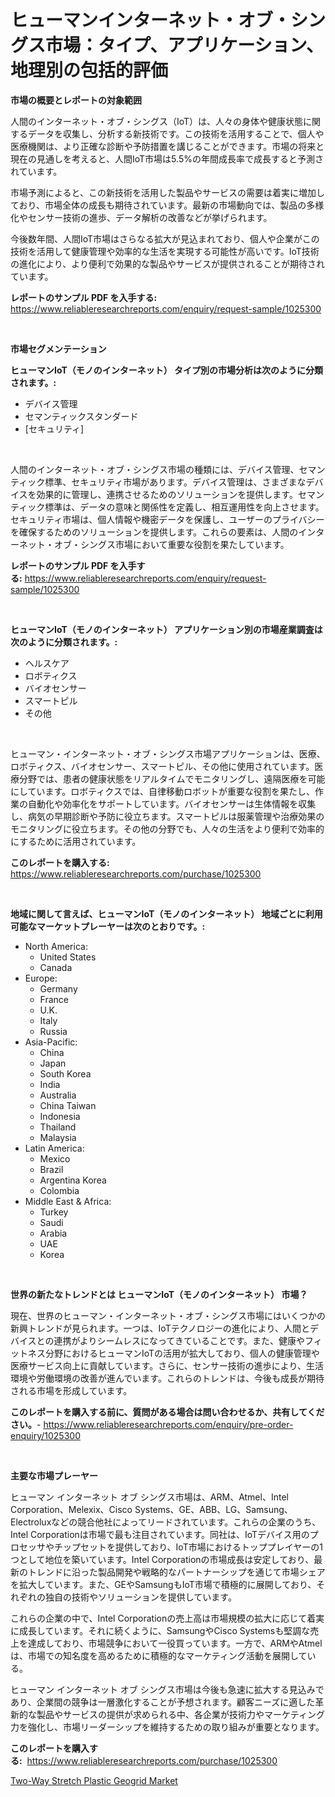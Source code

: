<p><h1>ヒューマンインターネット・オブ・シングス市場：タイプ、アプリケーション、地理別の包括的評価</h1></p><p><strong>市場の概要とレポートの対象範囲</strong></p>
<p><p>人間のインターネット・オブ・シングス（IoT）は、人々の身体や健康状態に関するデータを収集し、分析する新技術です。この技術を活用することで、個人や医療機関は、より正確な診断や予防措置を講じることができます。市場の将来と現在の見通しを考えると、人間IoT市場は5.5%の年間成長率で成長すると予測されています。</p><p>市場予測によると、この新技術を活用した製品やサービスの需要は着実に増加しており、市場全体の成長も期待されています。最新の市場動向では、製品の多様化やセンサー技術の進歩、データ解析の改善などが挙げられます。</p><p>今後数年間、人間IoT市場はさらなる拡大が見込まれており、個人や企業がこの技術を活用して健康管理や効率的な生活を実現する可能性が高いです。IoT技術の進化により、より便利で効果的な製品やサービスが提供されることが期待されています。</p></p>
<p><strong>レポートのサンプル PDF を入手する:</strong> <a href="https://www.reliableresearchreports.com/enquiry/request-sample/1025300">https://www.reliableresearchreports.com/enquiry/request-sample/1025300</a></p>
<p>&nbsp;</p>
<p><strong>市場セグメンテーション</strong></p>
<p><strong>ヒューマンIoT（モノのインターネット） タイプ別の市場分析は次のように分類されます。:</strong></p>
<p><ul><li>デバイス管理</li><li>セマンティックスタンダード</li><li>[セキュリティ]</li></ul></p>
<p>&nbsp;</p>
<p><p>人間のインターネット・オブ・シングス市場の種類には、デバイス管理、セマンティック標準、セキュリティ市場があります。デバイス管理は、さまざまなデバイスを効果的に管理し、連携させるためのソリューションを提供します。セマンティック標準は、データの意味と関係性を定義し、相互運用性を向上させます。セキュリティ市場は、個人情報や機密データを保護し、ユーザーのプライバシーを確保するためのソリューションを提供します。これらの要素は、人間のインターネット・オブ・シングス市場において重要な役割を果たしています。</p></p>
<p><strong>レポートのサンプル PDF を入手する:</strong>&nbsp;<a href="https://www.reliableresearchreports.com/enquiry/request-sample/1025300">https://www.reliableresearchreports.com/enquiry/request-sample/1025300</a></p>
<p>&nbsp;</p>
<p><strong> ヒューマンIoT（モノのインターネット） アプリケーション別の市場産業調査は次のように分類されます。:</strong></p>
<p><ul><li>ヘルスケア</li><li>ロボティクス</li><li>バイオセンサー</li><li>スマートピル</li><li>その他</li></ul></p>
<p>&nbsp;</p>
<p><p>ヒューマン・インターネット・オブ・シングス市場アプリケーションは、医療、ロボティクス、バイオセンサー、スマートピル、その他に使用されています。医療分野では、患者の健康状態をリアルタイムでモニタリングし、遠隔医療を可能にしています。ロボティクスでは、自律移動ロボットが重要な役割を果たし、作業の自動化や効率化をサポートしています。バイオセンサーは生体情報を収集し、病気の早期診断や予防に役立ちます。スマートピルは服薬管理や治療効果のモニタリングに役立ちます。その他の分野でも、人々の生活をより便利で効率的にするために活用されています。</p></p>
<p><strong>このレポートを購入する:</strong>&nbsp; <a href="https://www.reliableresearchreports.com/purchase/1025300">https://www.reliableresearchreports.com/purchase/1025300</a></p>
<p>&nbsp;</p>
<p><strong>地域に関して言えば、ヒューマンIoT（モノのインターネット） 地域ごとに利用可能なマーケットプレーヤーは次のとおりです。:</strong></p>
<p><ul>
    <li>
        North America:
        <ul>
            <li>United States</li>
            <li>Canada</li>
        </ul>
    </li>
    <li>
        Europe:
        <ul>
            <li>Germany</li>
            <li>France</li>
            <li>U.K.</li>
            <li>Italy</li>
            <li>Russia</li>
        </ul>
    </li>
    <li>
        Asia-Pacific:
        <ul>
            <li>China</li>
            <li>Japan</li>
            <li>South Korea</li>
            <li>India</li>
            <li>Australia</li>
            <li>China Taiwan</li>
            <li>Indonesia</li>
            <li>Thailand</li>
            <li>Malaysia</li>
        </ul>
    </li>
    <li>
        Latin America:
        <ul>
            <li>Mexico</li>
            <li>Brazil</li>
            <li>Argentina Korea</li>
            <li>Colombia</li>
        </ul>
    </li>
    <li>
        Middle East & Africa:
        <ul>
            <li>Turkey</li>
            <li>Saudi</li>
            <li>Arabia</li>
            <li>UAE</li>
            <li>Korea</li>
        </ul>
    </li>
    </ul></p>
<p>&nbsp;</p>
<p><strong>世界の新たなトレンドとは ヒューマンIoT（モノのインターネット） 市場？</strong></p>
<p><p>現在、世界のヒューマン・インターネット・オブ・シングス市場にはいくつかの新興トレンドが見られます。一つは、IoTテクノロジーの進化により、人間とデバイスとの連携がよりシームレスになってきていることです。また、健康やフィットネス分野におけるヒューマンIoTの活用が拡大しており、個人の健康管理や医療サービス向上に貢献しています。さらに、センサー技術の進歩により、生活環境や労働環境の改善が進んでいます。これらのトレンドは、今後も成長が期待される市場を形成しています。</p></p>
<p><strong>このレポートを購入する前に、質問がある場合は問い合わせるか、共有してください。</strong>- <a href="https://www.reliableresearchreports.com/enquiry/pre-order-enquiry/1025300">https://www.reliableresearchreports.com/enquiry/pre-order-enquiry/1025300</a></p>
<p>&nbsp;</p>
<p><strong>主要な市場プレーヤー</strong></p>
<p><p>ヒューマン インターネット オブ シングス市場は、ARM、Atmel、Intel Corporation、Melexix、Cisco Systems、GE、ABB、LG、Samsung、Electroluxなどの競合他社によってリードされています。これらの企業のうち、Intel Corporationは市場で最も注目されています。同社は、IoTデバイス用のプロセッサやチップセットを提供しており、IoT市場におけるトッププレイヤーの1つとして地位を築いています。Intel Corporationの市場成長は安定しており、最新のトレンドに沿った製品開発や戦略的なパートナーシップを通じて市場シェアを拡大しています。また、GEやSamsungもIoT市場で積極的に展開しており、それぞれの独自の技術やソリューションを提供しています。</p><p>これらの企業の中で、Intel Corporationの売上高は市場規模の拡大に応じて着実に成長しています。それに続くように、SamsungやCisco Systemsも堅調な売上を達成しており、市場競争において一役買っています。一方で、ARMやAtmelは、市場での知名度を高めるために積極的なマーケティング活動を展開している。</p><p>ヒューマン インターネット オブ シングス市場は今後も急速に拡大する見込みであり、企業間の競争は一層激化することが予想されます。顧客ニーズに適した革新的な製品やサービスの提供が求められる中、各企業が技術力やマーケティング力を強化し、市場リーダーシップを維持するための取り組みが重要となります。</p></p>
<p><strong>このレポートを購入する:</strong>&nbsp;&nbsp;<a href="https://www.reliableresearchreports.com/purchase/1025300">https://www.reliableresearchreports.com/purchase/1025300</a></p>
<p><p><a href="https://github.com/Sherrillcrooksxa8i18ucf2m/Market-Research-Report-List-1/blob/main/two-way-stretch-plastic-geogrid-market.md">Two-Way Stretch Plastic Geogrid Market</a></p></p>